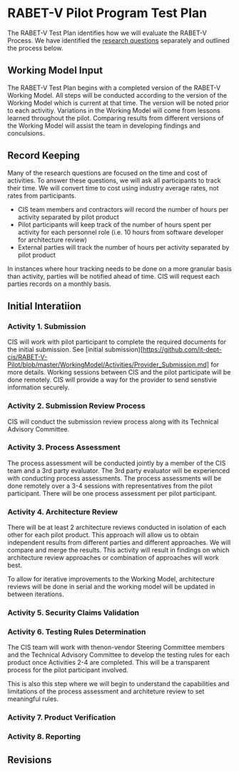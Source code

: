 # RABET-V Pilot Program Test Plan

The RABET-V Test Plan identifies how we will evaluate the RABET-V Process. We have identified the [research questions](Research_Questions.md) separately and outlined the process below. 

## Working Model Input
The RABET-V Test Plan begins with a completed version of the RABET-V Working Model. All steps will be conducted according to the version of the Working Model which is current at that time. The version will be noted prior to each activitiy. Variations in the Working Model will come from lessons learned throughout the pilot. Comparing results from different versions of the Working Model will assist the team in developing findings and conculsions. 

## Record Keeping
Many of the research questions are focused on the time and cost of activities. To answer these questions, we will ask all participants to track their time. We will convert time to cost using industry average rates, not rates from participants. 

* CIS team members and contractors will record the number of hours per activity separated by pilot product
* Pilot participants will keep track of the number of hours spent per activity for each personnel role (i.e. 10 hours from software developer for architecture review)
* External parties will track the number of hours per activity separated by pilot product

In instances where hour tracking needs to be done on a more granular basis than activity, parties will be notified ahead of time. CIS will request each parties records on a monthly basis. 

## Initial Interatiion

### Activity 1. Submission
CIS will work with pilot participant to complete the required documents for the initial submission. See [initial submission)[https://github.com/it-dept-cis/RABET-V-Pilot/blob/master/WorkingModel/Activities/Provider_Submission.md] for more details. Working sessions between CIS and the pilot participate will be done remotely. CIS will provide a way for the provider to send senstivie information securely. 

### Activity 2. Submission Review Process
CIS will conduct the submission review process along with its Technical Advisory Committee.

### Activity 3. Process Assessment
The process assessment will be conducted jointly by a member of the CIS team and a 3rd party evaluator. The 3rd party evaluator will be experienced with conducting process assessments. The process assessments will be done remotely over a 3-4 sessions with representatives from the pilot participant. There will be one process assessment per pilot participant.

### Activity 4. Architecture Review
There will be at least 2 architecture reviews conducted in isolation of each other for each pilot product. This approach will allow us to obtain independent results from different parties and different approaches. We will compare and merge the results. This activity will result in findings on which architecture review approaches or combination of approaches will work best. 

To allow for iterative improvements to the Working Model, architecture reviews will be done in serial and the working model will be updated in between iterations. 

### Activity 5. Security Claims Validation

### Activity 6. Testing Rules Determination
The CIS team will work with thenon-vendor Steering Committee members and the Technical Advisory Committee to develop the testing rules for each product once Activities 2-4 are completed. This will be a transparent process for the pilot participant involved. 

This is also this step where we will begin to understand the capabilities and limitations of the process assessment and architeture review to set meaningful rules. 


### Activity 7. Product Verification 

### Activity 8. Reporting

## Revisions

